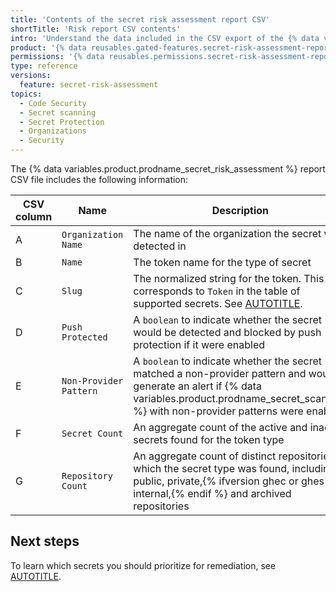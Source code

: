 ```yaml
---
title: 'Contents of the secret risk assessment report CSV'
shortTitle: 'Risk report CSV contents'
intro: 'Understand the data included in the CSV export of the {% data variables.product.prodname_secret_risk_assessment %} report.'
product: '{% data reusables.gated-features.secret-risk-assessment-report %}'
permissions: '{% data reusables.permissions.secret-risk-assessment-report-generation %}'
type: reference
versions:
  feature: secret-risk-assessment
topics:
  - Code Security
  - Secret scanning
  - Secret Protection
  - Organizations
  - Security
---
```


The {% data variables.product.prodname_secret_risk_assessment %} report CSV file includes the following information:

| CSV column | Name                   | Description                                               |
| ---------- | ---------------------- | --------------------------------------------------------- |
| A          | `Organization Name`    | The name of the organization the secret was detected in |
| B          | `Name`                 | The token name for the type of secret |
| C          | `Slug`                 | The normalized string for the token. This corresponds to `Token` in the table of supported secrets. See [AUTOTITLE](/code-security/secret-scanning/introduction/supported-secret-scanning-patterns#supported-secrets). |
| D          | `Push Protected`       | A `boolean` to indicate whether the secret would be detected and blocked by push protection if it were enabled |
| E          | `Non-Provider Pattern` | A `boolean` to indicate whether the secret matched a non-provider pattern and would generate an alert if {% data variables.product.prodname_secret_scanning %} with non-provider patterns were enabled |
| F          | `Secret Count`         | An aggregate count of the active and inactive secrets found for the token type |
| G          | `Repository Count`         | An aggregate count of distinct repositories in which the secret type was found, including public, private,{% ifversion ghec or ghes %} internal,{% endif %} and archived repositories |

## Next steps

To learn which secrets you should prioritize for remediation, see [AUTOTITLE](/code-security/securing-your-organization/understanding-your-organizations-exposure-to-leaked-secrets/interpreting-secret-risk-assessment-results#step-5-prioritizing-remediation-and-related-actions).
